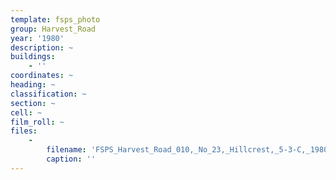 ```yaml
---
template: fsps_photo
group: Harvest_Road
year: '1980'
description: ~
buildings:
    - ''
coordinates: ~
heading: ~
classification: ~
section: ~
cell: ~
film_roll: ~
files:
    -
        filename: 'FSPS_Harvest_Road_010,_No_23,_Hillcrest,_5-3-C,_1980.png'
        caption: ''
---
```

